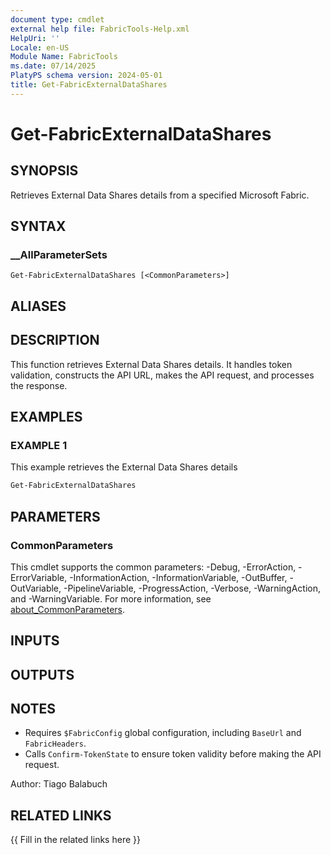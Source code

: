 ```yaml
---
document type: cmdlet
external help file: FabricTools-Help.xml
HelpUri: ''
Locale: en-US
Module Name: FabricTools
ms.date: 07/14/2025
PlatyPS schema version: 2024-05-01
title: Get-FabricExternalDataShares
---
```


# Get-FabricExternalDataShares

## SYNOPSIS

Retrieves External Data Shares details from a specified Microsoft Fabric.

## SYNTAX

### __AllParameterSets

```
Get-FabricExternalDataShares [<CommonParameters>]
```

## ALIASES

## DESCRIPTION

This function retrieves External Data Shares details.
It handles token validation, constructs the API URL, makes the API request, and processes the response.

## EXAMPLES

### EXAMPLE 1

This example retrieves the External Data Shares details

```powershell
Get-FabricExternalDataShares
```

## PARAMETERS

### CommonParameters

This cmdlet supports the common parameters: -Debug, -ErrorAction, -ErrorVariable,
-InformationAction, -InformationVariable, -OutBuffer, -OutVariable, -PipelineVariable,
-ProgressAction, -Verbose, -WarningAction, and -WarningVariable. For more information, see
[about_CommonParameters](https://go.microsoft.com/fwlink/?LinkID=113216).

## INPUTS

## OUTPUTS

## NOTES

- Requires `$FabricConfig` global configuration, including `BaseUrl` and `FabricHeaders`.
- Calls `Confirm-TokenState` to ensure token validity before making the API request.

Author: Tiago Balabuch

## RELATED LINKS

{{ Fill in the related links here }}

